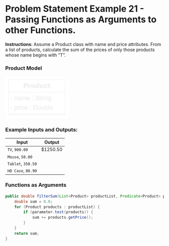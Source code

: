 # Problem Statement Example 21 - Passing Functions as Arguments to other Functions.

**Instructions**: Assume a Product class with name and price attributes. From a list of products, calculate the
sum of the prices of only those products whose name begins with “T”.

### Product Model

![Product Model](https://github.com/souzafcharles/Complete-Java-Object-Oriented-Programming-and-Projects/blob/main/Section_P16_Functional_Programming_and_Lambda_Expressions/ProblemStatementExample21/product-model.png)

### Example Inputs and Outputs:

| **Input**          | **Output** |
|--------------------|------------|
| `TV`, `900.00`     | $1250.50   |
| `Mouse`, `50.00`   |            |
| `Tablet`, `350.50` |            |
| `HD Case`, `80.90` |            |

### Functions as Arguments

```java
public double filterSum(List<Product> productList, Predicate<Product> parameter) {
    double sum = 0.0;
    for (Product products : productList) {
        if (parameter.test(products)) {
            sum += products.getPrice();
        }
    }
    return sum;
}
```
